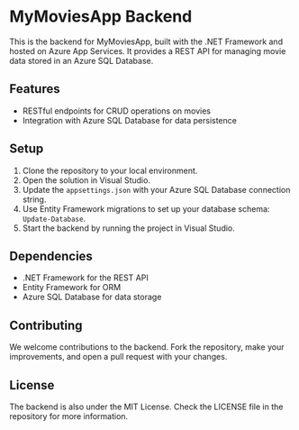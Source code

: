 # MyMoviesApp Backend

This is the backend for MyMoviesApp, built with the .NET Framework and hosted on Azure App Services. It provides a REST API for managing movie data stored in an Azure SQL Database.

## Features

- RESTful endpoints for CRUD operations on movies
- Integration with Azure SQL Database for data persistence

## Setup

1. Clone the repository to your local environment.
2. Open the solution in Visual Studio.
3. Update the `appsettings.json` with your Azure SQL Database connection string.
4. Use Entity Framework migrations to set up your database schema: `Update-Database`.
5. Start the backend by running the project in Visual Studio.

## Dependencies

- .NET Framework for the REST API
- Entity Framework for ORM
- Azure SQL Database for data storage

## Contributing

We welcome contributions to the backend. Fork the repository, make your improvements, and open a pull request with your changes.

## License

The backend is also under the MIT License. Check the LICENSE file in the repository for more information.


